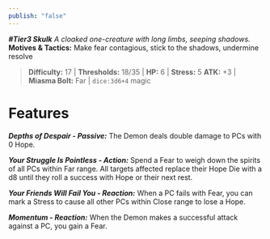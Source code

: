 ```yaml
---
publish: "false"
---
```

***#Tier3 Skulk***
*A cloaked one-creature with long limbs, seeping shadows.*
**Motives & Tactics:** Make fear contagious, stick to the shadows, undermine resolve

> **Difficulty:** 17 | **Thresholds:** 18/35 | **HP:** 6 | **Stress:** 5
> **ATK:** +3 | **Miasma Bolt:** Far | `dice:3d6+4` magic

# Features

***Depths of Despair - Passive:*** The Demon deals double damage to PCs with 0 Hope.

***Your Struggle Is Pointless - Action:*** Spend a Fear to weigh down the spirits of all PCs within Far range. All targets affected replace their Hope Die with a d8 until they roll a success with Hope or their next rest.

***Your Friends Will Fail You - Reaction:*** When a PC fails with Fear, you can mark a Stress to cause all other PCs within Close range to lose a Hope.

***Momentum - Reaction:*** When the Demon makes a successful attack against a PC, you gain a Fear.
